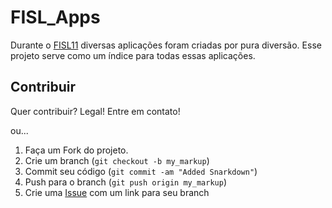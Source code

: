 FISL_Apps
=============

Durante o [FISL11](http://softwarelivre.org/fisl11/english/news?lang=pt) diversas aplicações foram criadas por pura diversão. Esse projeto serve como um índice para todas essas aplicações.


Contribuir
------------

Quer contribuir? Legal! Entre em contato!

ou...

1. Faça um Fork do projeto.
2. Crie um branch (`git checkout -b my_markup`)
3. Commit seu código (`git commit -am "Added Snarkdown"`)
4. Push para o branch (`git push origin my_markup`)
5. Crie uma [Issue][1] com um link para seu branch

[1]: http://github.com/github/markup/issues
